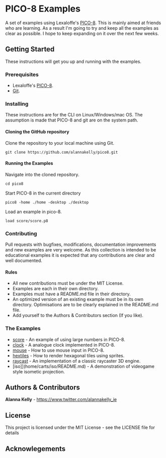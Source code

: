# PICO-8 Examples

A set of examples using Lexaloffe's [PICO-8](https://www.lexaloffle.com/pico-8.php). This is mainly aimed at friends who are learning. As a result I'm going to try and keep all the examples as clear as possible. I hope to keep expanding on it over the next few weeks.

## Getting Started

These instructions will get you up and running with the examples.

### Prerequisites

* Lexaloffe's [PICO-8](https://www.lexaloffe.com/pico-8.php).
* [Git](https://git-scm.com/).

### Installing

These instructions are for the CLI on Linux/Windows/mac OS. The assumption is made that PICO-8 and git are on the system path.


#### Cloning the GitHub repository
Clone the repository to your local machine using Git.

```
git clone https://github.com/alannakelly/pico8.git
```

#### Running the Examples

Navigate into the cloned repository.
```
cd pico8
```

Start PICO-8 in the current directory
```
pico8 -home ./home -desktop ./desktop
```

Load an example in pico-8.
```
load score/score.p8
```

### Contributing

Pull requests with bugfixes, modifications, documentation improvements and new examples are very welcome. As this collection is intended to be educational examples it is expected that any contributions are clear and well documented.

#### Rules
* All new contributions must be under the MIT License.
* Examples are each in their own directory.
* Examples must have a README.md file in their directory.
* An optimized version of an existing example must be in its own directory. Optimisations are to be clearly explained in the README.md file.
* Add yourself to the Authors & Contributors section (If you like).

### The Examples

* [score](home/carts/score/README.md) - An example of using large numbers in PICO-8.
* [clock](home/carts/clock/README.md) - A analogue clock implemented in PICO-8.
* [mouse](home/carts/mouse/README.md) - How to use mouse input in PICO-8.
* [hextiles](home/carts/hextiles/README.md) - How to render hexagonal tiles using sprites.
* [raycast](home/carts/raycast/README.md) - An implementation of a classic raycaster 3D engine.
* [iso]](home/carts/iso/README.md) - A demonstration of videogame style isometic projection.

## Authors & Contributors

**Alanna Kelly** - https://www.twitter.com/alannakelly_ie

## License

This project is licensed under the MIT License - see the LICENSE file for details

## Acknowlegements
